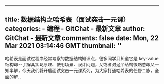 
---
title: 数据结构之哈希表（面试突击一元课）
categories: 
    - 编程
    - GitChat - 最新文章
author: GitChat - 最新文章
comments: false
date: Mon, 22 Mar 2021 03:14:46 GMT
thumbnail: ''
---

<div>   
<p>哈希表是面试过程中经常考察的数据结构知识点，很多同学只知道它是 key-value 结构却不了解其实现原理、使用场景、设计问题，又或者对这个结构很熟悉却又一知半解，今天我们将开启面试突击一元课系列，为大家打通哈希表的任督二脉，全面的解...</p>  
</div>
            